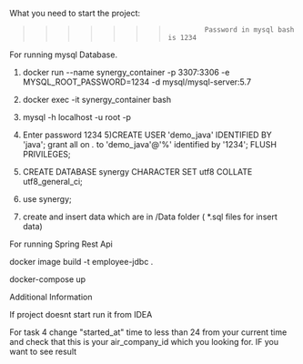 


What you need to start the project:

>>>>>>>              Password in mysql bash  is 1234

For running mysql Database.

1) docker run --name synergy_container -p 3307:3306 -e MYSQL_ROOT_PASSWORD=1234 -d mysql/mysql-server:5.7

2) docker exec -it synergy_container bash
3) mysql -h localhost -u root -p
4) Enter password 1234
5)CREATE USER 'demo_java' IDENTIFIED BY 'java';
   grant all on *.* to 'demo_java'@'%' identified by '1234';
   FLUSH PRIVILEGES;

6) CREATE DATABASE synergy CHARACTER SET utf8 COLLATE utf8_general_ci;
7) use synergy;
8) create and insert data which are in /Data folder  ( *.sql files for insert data)

For running Spring Rest Api

docker image build -t employee-jdbc .

docker-compose up


Additional Information

If project doesnt start run it from IDEA

For task 4 change "started_at" time to less than 24 from your current time and check that this is your air_company_id which you looking for. IF you want to see result
